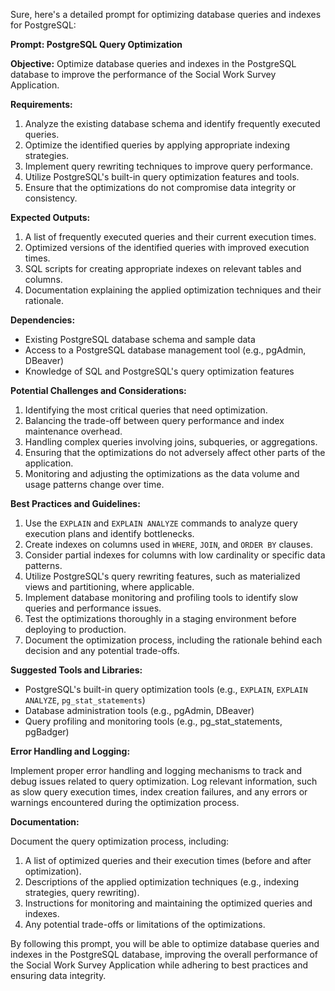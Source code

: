 Sure, here's a detailed prompt for optimizing database queries and indexes for PostgreSQL:

**Prompt: PostgreSQL Query Optimization**

**Objective:** Optimize database queries and indexes in the PostgreSQL database to improve the performance of the Social Work Survey Application.

**Requirements:**

1. Analyze the existing database schema and identify frequently executed queries.
2. Optimize the identified queries by applying appropriate indexing strategies.
3. Implement query rewriting techniques to improve query performance.
4. Utilize PostgreSQL's built-in query optimization features and tools.
5. Ensure that the optimizations do not compromise data integrity or consistency.

**Expected Outputs:**

1. A list of frequently executed queries and their current execution times.
2. Optimized versions of the identified queries with improved execution times.
3. SQL scripts for creating appropriate indexes on relevant tables and columns.
4. Documentation explaining the applied optimization techniques and their rationale.

**Dependencies:**

- Existing PostgreSQL database schema and sample data
- Access to a PostgreSQL database management tool (e.g., pgAdmin, DBeaver)
- Knowledge of SQL and PostgreSQL's query optimization features

**Potential Challenges and Considerations:**

1. Identifying the most critical queries that need optimization.
2. Balancing the trade-off between query performance and index maintenance overhead.
3. Handling complex queries involving joins, subqueries, or aggregations.
4. Ensuring that the optimizations do not adversely affect other parts of the application.
5. Monitoring and adjusting the optimizations as the data volume and usage patterns change over time.

**Best Practices and Guidelines:**

1. Use the `EXPLAIN` and `EXPLAIN ANALYZE` commands to analyze query execution plans and identify bottlenecks.
2. Create indexes on columns used in `WHERE`, `JOIN`, and `ORDER BY` clauses.
3. Consider partial indexes for columns with low cardinality or specific data patterns.
4. Utilize PostgreSQL's query rewriting features, such as materialized views and partitioning, where applicable.
5. Implement database monitoring and profiling tools to identify slow queries and performance issues.
6. Test the optimizations thoroughly in a staging environment before deploying to production.
7. Document the optimization process, including the rationale behind each decision and any potential trade-offs.

**Suggested Tools and Libraries:**

- PostgreSQL's built-in query optimization tools (e.g., `EXPLAIN`, `EXPLAIN ANALYZE`, `pg_stat_statements`)
- Database administration tools (e.g., pgAdmin, DBeaver)
- Query profiling and monitoring tools (e.g., pg_stat_statements, pgBadger)

**Error Handling and Logging:**

Implement proper error handling and logging mechanisms to track and debug issues related to query optimization. Log relevant information, such as slow query execution times, index creation failures, and any errors or warnings encountered during the optimization process.

**Documentation:**

Document the query optimization process, including:

1. A list of optimized queries and their execution times (before and after optimization).
2. Descriptions of the applied optimization techniques (e.g., indexing strategies, query rewriting).
3. Instructions for monitoring and maintaining the optimized queries and indexes.
4. Any potential trade-offs or limitations of the optimizations.

By following this prompt, you will be able to optimize database queries and indexes in the PostgreSQL database, improving the overall performance of the Social Work Survey Application while adhering to best practices and ensuring data integrity.